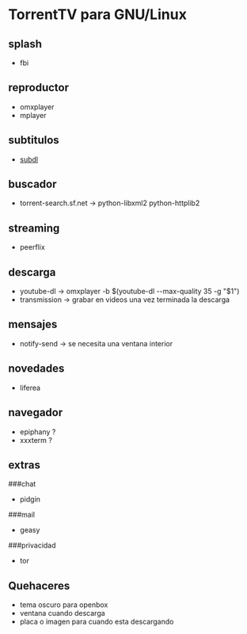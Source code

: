 TorrentTV para GNU/Linux
========================

splash
------

* fbi

reproductor
-----------

* omxplayer
* mplayer

subtitulos
----------

* [subdl](https://github.com/akexakex/subdl)
	
buscador
--------

* torrent-search.sf.net	→ python-libxml2 python-httplib2

streaming
---------

* peerflix	

descarga
--------

* youtube-dl	→ omxplayer -b $(youtube-dl --max-quality 35 -g "$1")
* transmission	→ grabar en videos una vez terminada la descarga

mensajes
--------

* notify-send	→ se necesita una ventana interior

novedades
---------

* liferea

navegador
---------

* epiphany ?
* xxxterm ?
	
extras
------

###chat

* pidgin

###mail

* geasy

###privacidad

* tor


Quehaceres
----------

* tema oscuro para openbox
* ventana cuando descarga
* placa o imagen para cuando esta descargando
